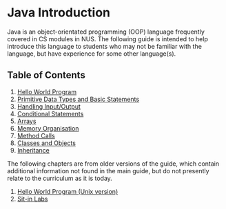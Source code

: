 # Java Introduction

Java is an object-orientated programming (OOP) language frequently covered in CS modules in NUS. The following guide is intended to help introduce this language to students who may not be familiar with the language, but have experience for some other language(s).

## Table of Contents

1. [Hello World Program](helloworld.md)
1. [Primitive Data Types and Basic Statements](primitives.md)
1. [Handling Input/Output](io.md)
1. [Conditional Statements](conditional.md)
1. [Arrays](arrays.md)
1. [Memory Organisation](memory.md)
1. [Method Calls](method.md)
1. [Classes and Objects](objects.md)
1. [Inheritance](inheritance.md)

The following chapters are from older versions of the guide, which contain additional information not found in the main guide, but do not presently relate to the curriculum as it is today.

1. [Hello World Program (Unix version)](helloworldunix.md)
1. [Sit-in Labs](sitin.md)
